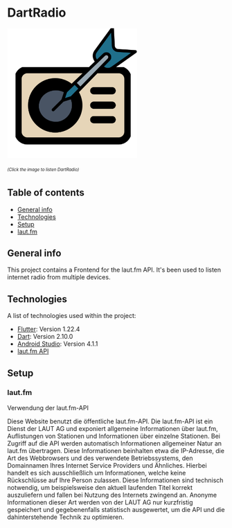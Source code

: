 
# DartRadio

[<img src="https://github.com/Pat992/DartRadio/blob/main/lib/documentation/design/IconsPNG/favicon.png" width="300" height="300">](https://pat992.github.io/DartRadio/#/)

<sub><sup>_(Click the image to listen DartRadio)_</sup></sub>


## Table of contents
* [General info](#general-info)
* [Technologies](#technologies)
* [Setup](#setup)
* [laut.fm](#laut.fm)

## General info
This project contains a Frontend for the laut.fm API.
It's been used to listen internet radio from multiple devices.

## Technologies
A list of technologies used within the project:
* [Flutter](https://flutter.dev/): Version 1.22.4
* [Dart](https://dart.dev/): Version 2.10.0
* [Android Studio](https://developer.android.com/studio): Version 4.1.1
* [laut.fm API](https://api.laut.fm/)


## Setup


### laut.fm
Verwendung der laut.fm-API

Diese Website benutzt die öffentliche laut.fm-API.
Die laut.fm-API ist ein Dienst der LAUT AG und exponiert allgemeine Informationen über laut.fm, Auflistungen von Stationen und Informationen über einzelne Stationen. Bei Zugriff auf die API werden automatisch Informationen allgemeiner Natur an laut.fm übertragen. Diese Informationen beinhalten etwa die IP-Adresse, die Art des Webbrowsers und des verwendete Betriebssystems, den Domainnamen Ihres Internet Service Providers und Ähnliches. Hierbei handelt es sich ausschließlich um Informationen, welche keine Rückschlüsse auf Ihre Person zulassen. Diese Informationen sind technisch notwendig, um beispielsweise den aktuell laufenden Titel korrekt auszuliefern und fallen bei Nutzung des Internets zwingend an. Anonyme Informationen dieser Art werden von der LAUT AG nur kurzfristig gespeichert und gegebenenfalls statistisch ausgewertet, um die API und die dahinterstehende Technik zu optimieren.
